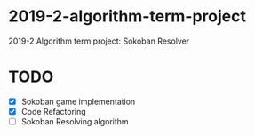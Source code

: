 # 2019-2-algorithm-term-project

2019-2 Algorithm term project: Sokoban Resolver

# TODO

- [x] Sokoban game implementation
- [x] Code Refactoring
- [ ] Sokoban Resolving algorithm
